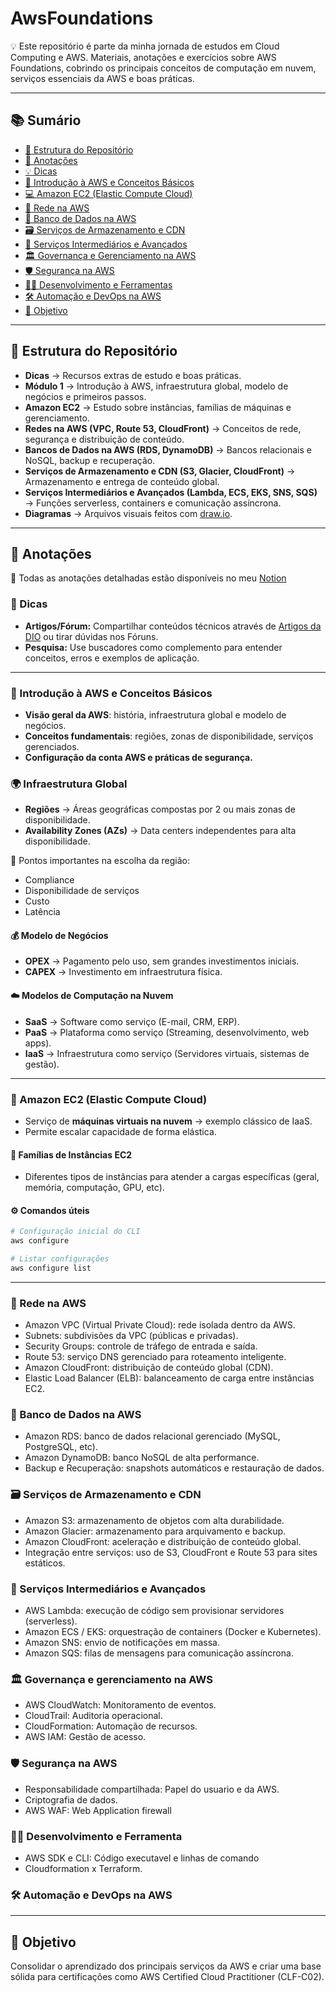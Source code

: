 # AwsFoundations
💡 Este repositório é parte da minha jornada de estudos em Cloud Computing e AWS.
Materiais, anotações e exercícios sobre AWS Foundations, cobrindo os principais conceitos de computação em nuvem, serviços essenciais da AWS e boas práticas.

---

## 📚 Sumário
- [📁 Estrutura do Repositório](#-estrutura-do-repositório)
- [📝 Anotações](#-anotações)
- [💡 Dicas](#-dicas)
- [🔹 Introdução à AWS e Conceitos Básicos](#-introdução-à-aws-e-conceitos-básicos)
- [💻 Amazon EC2 (Elastic Compute Cloud)](#-amazon-ec2-elastic-compute-cloud)
- [🛜 Rede na AWS](#-rede-na-aws)
- [🎲 Banco de Dados na AWS](#-banco-de-dados-na-aws)
- [🗃️ Serviços de Armazenamento e CDN](#️-serviços-de-armazenamento-e-cdn)
- [📨 Serviços Intermediários e Avançados](#-serviços-intermediários-e-avançados)
- [🏛️ Governança e Gerenciamento na AWS](#️-governança-e-gerenciamento-na-aws)
- [🛡️ Segurança na AWS](#️-segurança-na-aws)
- [👩‍💻 Desenvolvimento e Ferramentas](#-desenvolvimento-e-ferramentas)
- [🛠️ Automação e DevOps na AWS](#️-automação-e-devops-na-aws)
- [🧠 Objetivo](#-objetivo)

---

## 📌 Estrutura do Repositório
- **Dicas** → Recursos extras de estudo e boas práticas.  
- **Módulo 1** → Introdução à AWS, infraestrutura global, modelo de negócios e primeiros passos.  
- **Amazon EC2** → Estudo sobre instâncias, famílias de máquinas e gerenciamento.
- **Redes na AWS (VPC, Route 53, CloudFront)** → Conceitos de rede, segurança e distribuição de conteúdo.
- **Bancos de Dados na AWS (RDS, DynamoDB)** → Bancos relacionais e NoSQL, backup e recuperação.
- **Serviços de Armazenamento e CDN (S3, Glacier, CloudFront)** → Armazenamento e entrega de conteúdo global.
- **Serviços Intermediários e Avançados (Lambda, ECS, EKS, SNS, SQS)** → Funções serverless, containers e comunicação assíncrona.
- **Diagramas** → Arquivos visuais feitos com [draw.io](https://www.drawio.com/).  

---

## 📝 Anotações

📒 Todas as anotações detalhadas estão disponíveis no meu [Notion](https://www.notion.so/Santander-Code-Girls-2621fec5a7ae80e9a3fed1bb77c02fdf?pvs=21)

### 🔹 Dicas
- **Artigos/Fórum:** Compartilhar conteúdos técnicos através de [Artigos da DIO](https://web.dio.me/articles) ou tirar dúvidas nos Fóruns.  
- **Pesquisa:** Use buscadores como complemento para entender conceitos, erros e exemplos de aplicação.  

---

### 🔹 Introdução à AWS e Conceitos Básicos
- **Visão geral da AWS**: história, infraestrutura global e modelo de negócios.  
- **Conceitos fundamentais**: regiões, zonas de disponibilidade, serviços gerenciados.  
- **Configuração da conta AWS e práticas de segurança.**  

### 🌍 Infraestrutura Global
- **Regiões** → Áreas geográficas compostas por 2 ou mais zonas de disponibilidade.  
- **Availability Zones (AZs)** → Data centers independentes para alta disponibilidade.  

📌 Pontos importantes na escolha da região:
- Compliance  
- Disponibilidade de serviços  
- Custo  
- Latência  

#### 💰 Modelo de Negócios
- **OPEX** → Pagamento pelo uso, sem grandes investimentos iniciais.  
- **CAPEX** → Investimento em infraestrutura física.  

#### ☁️ Modelos de Computação na Nuvem
- **SaaS** → Software como serviço (E-mail, CRM, ERP).  
- **PaaS** → Plataforma como serviço (Streaming, desenvolvimento, web apps).  
- **IaaS** → Infraestrutura como serviço (Servidores virtuais, sistemas de gestão).  

---

### 🔹 Amazon EC2 (Elastic Compute Cloud)
- Serviço de **máquinas virtuais na nuvem** → exemplo clássico de IaaS.  
- Permite escalar capacidade de forma elástica.  

#### 📂 Famílias de Instâncias EC2
- Diferentes tipos de instâncias para atender a cargas específicas (geral, memória, computação, GPU, etc).  

#### ⚙️ Comandos úteis
```bash
# Configuração inicial do CLI
aws configure

# Listar configurações
aws configure list
```
---

### 🛜 Rede na AWS

- Amazon VPC (Virtual Private Cloud): rede isolada dentro da AWS.
- Subnets: subdivisões da VPC (públicas e privadas).
- Security Groups: controle de tráfego de entrada e saída.
- Route 53: serviço DNS gerenciado para roteamento inteligente.
- Amazon CloudFront: distribuição de conteúdo global (CDN).
- Elastic Load Balancer (ELB): balanceamento de carga entre instâncias EC2.

### 🎲 Banco de Dados na AWS

- Amazon RDS: banco de dados relacional gerenciado (MySQL, PostgreSQL, etc).
- Amazon DynamoDB: banco NoSQL de alta performance.
- Backup e Recuperação: snapshots automáticos e restauração de dados.

### 🗃️ Serviços de Armazenamento e CDN
- Amazon S3: armazenamento de objetos com alta durabilidade.
- Amazon Glacier: armazenamento para arquivamento e backup.
- Amazon CloudFront: aceleração e distribuição de conteúdo global.
- Integração entre serviços: uso de S3, CloudFront e Route 53 para sites estáticos.

### 📨 Serviços Intermediários e Avançados

- AWS Lambda: execução de código sem provisionar servidores (serverless).
- Amazon ECS / EKS: orquestração de containers (Docker e Kubernetes).
- Amazon SNS: envio de notificações em massa.
- Amazon SQS: filas de mensagens para comunicação assíncrona.

### 🏛️ Governança e gerenciamento na AWS

- AWS CloudWatch: Monitoramento de eventos.
- CloudTrail: Auditoria operacional.
- CloudFormation: Automação de recursos.
- AWS IAM: Gestão de acesso.

### 🛡️ Segurança na AWS

- Responsabilidade compartilhada: Papel do usuario e da AWS.
- Criptografia de dados.
- AWS WAF: Web Application firewall

### 👩‍💻 Desenvolvimento e Ferramenta
- AWS SDK e CLI: Código executavel e linhas de comando
- Cloudformation x Terraform.

### 🛠️ Automação e DevOps na AWS


---

## 🧠 Objetivo
Consolidar o aprendizado dos principais serviços da AWS e criar uma base sólida para certificações como AWS Certified Cloud Practitioner (CLF-C02).
